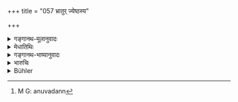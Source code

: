 +++
title = "057 भ्रातुर् ज्येष्ठस्य"

+++

<details><summary>गङ्गानथ-मूलानुवादः</summary>

The wife of the elder brother is, for the younger, a ‘wife of the preceptor’; and the wife of the younger brother has been declared to be a ‘daughter-in-law’ for the elder.—(57)
</details>

<details><summary>मेधातिथिः</summary>

श्लोकद्वयेन प्राकृतव्यवस्थाम् अनुवदत्य्[^१२५] आपदि नियोगं विधातुम् । **ज्येष्ठो** ऽग्रे जातः, **अनुजः** पश्चाज्जातः, कनीयान् **यवीयान्** अनुज एव ॥ ९.५७ ॥


[^१२५]:
     M G: anuvadann
</details>

<details><summary>गङ्गानथ-भाष्यानुवादः</summary>

These two verses (57 and 58) describe the actual state of things, for the purpose of laying down the advisability of ‘Niyoga’ or ‘appointment,’ in times of distress.

‘*Elder*’—one born before;—‘*younger*’—one born after; junior in age.—(57)
</details>

<details><summary>भारुचिः</summary>

एतस्यां च व्यवस्थायां सत्याम् ।
</details>

<details><summary>Bühler</summary>

057	The wife of an elder brother is for his younger (brother) the wife of a Guru; but the wife of the younger is declared (to be) the daughter-in-law of the elder.
</details>
